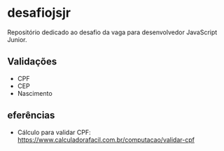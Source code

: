 # desafiojsjr
Repositório dedicado ao desafio da vaga para desenvolvedor JavaScript Junior.

## Validações
- CPF
- CEP
- Nascimento

## eferências
- Cálculo para validar CPF: https://www.calculadorafacil.com.br/computacao/validar-cpf
    
    
    
